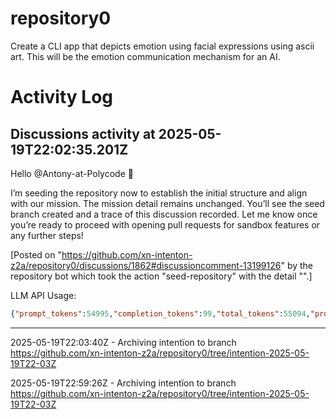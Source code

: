 # repository0
Create a CLI app that depicts emotion using facial expressions using ascii art.
This will be the emotion communication mechanism for an AI.
# Activity Log

## Discussions activity at 2025-05-19T22:02:35.201Z

Hello @Antony-at-Polycode 👋

I’m seeding the repository now to establish the initial structure and align with our mission. The mission detail remains unchanged. You’ll see the seed branch created and a trace of this discussion recorded. Let me know once you’re ready to proceed with opening pull requests for sandbox features or any further steps!

[Posted on "https://github.com/xn-intenton-z2a/repository0/discussions/1862#discussioncomment-13199126" by the repository bot which took the action "seed-repository" with the detail "".]

LLM API Usage:

```json
{"prompt_tokens":54995,"completion_tokens":99,"total_tokens":55094,"prompt_tokens_details":{"cached_tokens":0,"audio_tokens":0},"completion_tokens_details":{"reasoning_tokens":0,"audio_tokens":0,"accepted_prediction_tokens":0,"rejected_prediction_tokens":0}}

```
---

2025-05-19T22:03:40Z - Archiving intentïon to branch https://github.com/xn-intenton-z2a/repository0/tree/intention-2025-05-19T22-03Z

2025-05-19T22:59:26Z - Archiving intentïon to branch https://github.com/xn-intenton-z2a/repository0/tree/intention-2025-05-19T22-03Z


